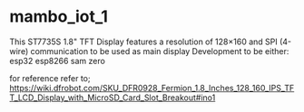 # mambo_iot_1
This ST7735S 1.8" TFT Display features a resolution of 128×160 and SPI (4-wire) communication to be used as main display
Development to be either:
	esp32
	esp8266
	sam zero
	
	
for reference refer to;
https://wiki.dfrobot.com/SKU_DFR0928_Fermion_1.8_Inches_128_160_IPS_TFT_LCD_Display_with_MicroSD_Card_Slot_Breakout#ino1
